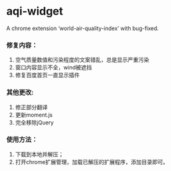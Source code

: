 # aqi-widget
A chrome extension ‘world-air-quality-index’ with bug-fixed.

### 修复内容：
1. 空气质量数值和污染程度的文案错乱，总是显示严重污染
2. 窗口内容显示不全，wind被遮挡
3. 修复百度首页一直显示插件

### 其他更改:
1. 修正部分翻译
2. 更新moment.js
3. 完全移除jQuery

### 使用方法：
1. 下载到本地并解压； 
2. 打开chrome扩展管理，加载已解压的扩展程序，添加目录即可。
